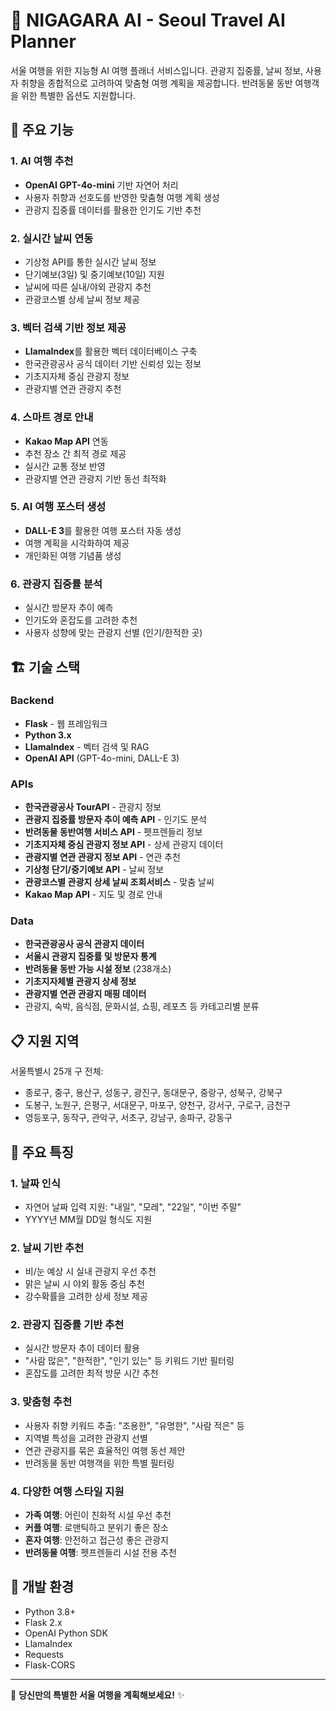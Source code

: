 # 🌟 NIGAGARA AI - Seoul Travel AI Planner

서울 여행을 위한 지능형 AI 여행 플래너 서비스입니다. 관광지 집중률, 날씨 정보, 사용자 취향을 종합적으로 고려하여 맞춤형 여행 계획을 제공합니다. 반려동물 동반 여행객을 위한 특별한 옵션도 지원합니다.

## 🚀 주요 기능

### 1. AI 여행 추천
- **OpenAI GPT-4o-mini** 기반 자연어 처리
- 사용자 취향과 선호도를 반영한 맞춤형 여행 계획 생성
- 관광지 집중률 데이터를 활용한 인기도 기반 추천

### 2. 실시간 날씨 연동
- 기상청 API를 통한 실시간 날씨 정보
- 단기예보(3일) 및 중기예보(10일) 지원
- 날씨에 따른 실내/야외 관광지 추천
- 관광코스별 상세 날씨 정보 제공

### 3. 벡터 검색 기반 정보 제공
- **LlamaIndex**를 활용한 벡터 데이터베이스 구축
- 한국관광공사 공식 데이터 기반 신뢰성 있는 정보
- 기초지자체 중심 관광지 정보
- 관광지별 연관 관광지 추천

### 4. 스마트 경로 안내
- **Kakao Map API** 연동
- 추천 장소 간 최적 경로 제공
- 실시간 교통 정보 반영
- 관광지별 연관 관광지 기반 동선 최적화

### 5. AI 여행 포스터 생성
- **DALL-E 3**를 활용한 여행 포스터 자동 생성
- 여행 계획을 시각화하여 제공
- 개인화된 여행 기념품 생성

### 6. 관광지 집중률 분석
- 실시간 방문자 추이 예측
- 인기도와 혼잡도를 고려한 추천
- 사용자 성향에 맞는 관광지 선별 (인기/한적한 곳)

## 🏗 기술 스택

### Backend
- **Flask** - 웹 프레임워크
- **Python 3.x**
- **LlamaIndex** - 벡터 검색 및 RAG
- **OpenAI API** (GPT-4o-mini, DALL-E 3)

### APIs
- **한국관광공사 TourAPI** - 관광지 정보
- **관광지 집중률 방문자 추이 예측 API** - 인기도 분석
- **반려동물 동반여행 서비스 API** - 펫프렌들리 정보
- **기초지자체 중심 관광지 정보 API** - 상세 관광지 데이터
- **관광지별 연관 관광지 정보 API** - 연관 추천
- **기상청 단기/중기예보 API** - 날씨 정보
- **관광코스별 관광지 상세 날씨 조회서비스** - 맞춤 날씨
- **Kakao Map API** - 지도 및 경로 안내

### Data
- **한국관광공사 공식 관광지 데이터**
- **서울시 관광지 집중률 및 방문자 통계**
- **반려동물 동반 가능 시설 정보** (238개소)
- **기초지자체별 관광지 상세 정보**
- **관광지별 연관 관광지 매핑 데이터**
- 관광지, 숙박, 음식점, 문화시설, 쇼핑, 레포츠 등 카테고리별 분류


## 📋 지원 지역

서울특별시 25개 구 전체:
- 종로구, 중구, 용산구, 성동구, 광진구, 동대문구, 중랑구, 성북구, 강북구
- 도봉구, 노원구, 은평구, 서대문구, 마포구, 양천구, 강서구, 구로구, 금천구
- 영등포구, 동작구, 관악구, 서초구, 강남구, 송파구, 강동구

## 🎯 주요 특징

### 1. 날짜 인식
- 자연어 날짜 입력 지원: "내일", "모레", "22일", "이번 주말"
- YYYY년 MM월 DD일 형식도 지원

### 2. 날씨 기반 추천
- 비/눈 예상 시 실내 관광지 우선 추천
- 맑은 날씨 시 야외 활동 중심 추천
- 강수확률을 고려한 상세 정보 제공

### 2. 관광지 집중률 기반 추천
- 실시간 방문자 추이 데이터 활용
- "사람 많은", "한적한", "인기 있는" 등 키워드 기반 필터링
- 혼잡도를 고려한 최적 방문 시간 추천

### 3. 맞춤형 추천
- 사용자 취향 키워드 추출: "조용한", "유명한", "사람 적은" 등
- 지역별 특성을 고려한 관광지 선별
- 연관 관광지를 묶은 효율적인 여행 동선 제안
- 반려동물 동반 여행객을 위한 특별 필터링

### 4. 다양한 여행 스타일 지원
- **가족 여행**: 어린이 친화적 시설 우선 추천
- **커플 여행**: 로맨틱하고 분위기 좋은 장소
- **혼자 여행**: 안전하고 접근성 좋은 관광지
- **반려동물 여행**: 펫프렌들리 시설 전용 추천

## 🔧 개발 환경

- Python 3.8+
- Flask 2.x
- OpenAI Python SDK
- LlamaIndex
- Requests
- Flask-CORS

---

🌆 **당신만의 특별한 서울 여행을 계획해보세요!** ✨